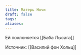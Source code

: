 ```yaml
---
title: Матерь Ночи
draft: false
tags: 
aliases:
---
```

 
Ей поклоняется [[Баба Лысага]]


Источник: [[Василий фон Хольц]]